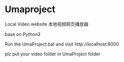 # Umaproject
Local Video website 本地视频网页播放器



base on Python3 


Run the UmaProject.bat and visit http://localhost:8000


plz put your video folder in UmaProject folder
